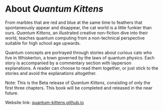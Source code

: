 # About *Quantum Kittens*


From marbles that are red and blue at the same time to feathers that spontaneously appear and disappear, the cat world is a little funkier than ours. *Quantum Kittens*, an illustrated creative non-fiction dive into their world, teaches quantum computing from a non-technical perspective suitable for high school age upwards.

Quantum concepts are portrayed through stories about curious cats who live in Whiskerton, a town governed by the laws of quantum physics. Each story is accompanied by a commentary section with layperson explanations. A reader can choose to read them together, or just stick to the stories and avoid the explanations altogether.

Note: This is the Beta release of *Quantum Kittens*, consisting of only the first three chapters. This book will be completed and released in the near future.

Website link: [quantum-kittens.github.io](http://quantum-kittens.github.io)
